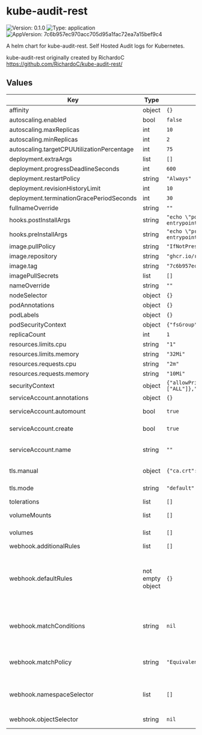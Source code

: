 # kube-audit-rest

![Version: 0.1.0](https://img.shields.io/badge/Version-0.1.0-informational?style=flat-square) ![Type: application](https://img.shields.io/badge/Type-application-informational?style=flat-square) ![AppVersion: 7c6b957ec970acc705d95a1fac72ea7a15bef9c4](https://img.shields.io/badge/AppVersion-7c6b957ec970acc705d95a1fac72ea7a15bef9c4-informational?style=flat-square)

A helm chart for kube-audit-rest. Self Hosted Audit logs for Kubernetes.

kube-audit-rest originally created by RichardoC
https://github.com/RichardoC/kube-audit-rest/

## Values

| Key | Type | Default | Description |
|-----|------|---------|-------------|
| affinity | object | `{}` |  |
| autoscaling.enabled | bool | `false` |  |
| autoscaling.maxReplicas | int | `10` |  |
| autoscaling.minReplicas | int | `2` |  |
| autoscaling.targetCPUUtilizationPercentage | int | `75` |  |
| deployment.extraArgs | list | `[]` | extra arguments to pass to kube-audit-rest |
| deployment.progressDeadlineSeconds | int | `600` |  |
| deployment.restartPolicy | string | `"Always"` |  |
| deployment.revisionHistoryLimit | int | `10` |  |
| deployment.terminationGracePeriodSeconds | int | `30` |  |
| fullnameOverride | string | `""` |  |
| hooks.postInstallArgs | string | `"echo \"post hook\" && bash ./scripts/post-install-entrypoint.sh"` |  |
| hooks.preInstallArgs | string | `"echo \"pre hook\" && bash ./scripts/pre-install-entrypoint.sh"` |  |
| image.pullPolicy | string | `"IfNotPresent"` |  |
| image.repository | string | `"ghcr.io/richardoc/kube-audit-rest"` |  |
| image.tag | string | `"7c6b957ec970acc705d95a1fac72ea7a15bef9c4-alpine"` |  |
| imagePullSecrets | list | `[]` |  |
| nameOverride | string | `""` |  |
| nodeSelector | object | `{}` |  |
| podAnnotations | object | `{}` |  |
| podLabels | object | `{}` |  |
| podSecurityContext | object | `{"fsGroup":255999,"runAsGroup":255999,"runAsUser":255999}` | same as kube audit rest |
| replicaCount | int | `1` | if auto scaling is disabled |
| resources.limits.cpu | string | `"1"` |  |
| resources.limits.memory | string | `"32Mi"` |  |
| resources.requests.cpu | string | `"2m"` |  |
| resources.requests.memory | string | `"10Mi"` |  |
| securityContext | object | `{"allowPrivilegeEscalation":false,"capabilities":{"drop":["ALL"]},"readOnlyRootFilesystem":true}` | same as kube audit rest |
| serviceAccount.annotations | object | `{}` | Annotations to add to the service account |
| serviceAccount.automount | bool | `true` | Automatically mount a ServiceAccount's API credentials? |
| serviceAccount.create | bool | `true` | Specifies whether a service account should be created |
| serviceAccount.name | string | `""` | The name of the service account to use. If not set and create is true, a name is generated using the fullname template |
| tls.manual | object | `{"ca.crt":"REPLACE","tls.crt":"REPLACE","tls.key":"REPLACE"}` | if manual enter the base64 encoded tls cert here |
| tls.mode | string | `"default"` | available modes: default, manual (TODO: cert-mgr mode) |
| tolerations | list | `[]` |  |
| volumeMounts | list | `[]` | Additional volumeMounts on the output Deployment definition. |
| volumes | list | `[]` | Additional volumes on the output Deployment definition. |
| webhook.additionalRules | list | `[]` | Additional rules in k8s rules spec format |
| webhook.defaultRules | not empty object | `{}` | A whitelist of default rules. Set this to empty if you dont want to use the default whitelist.  Api groups to blacklist:   - authorization.k8s.io   - authentication.k8s.io   - coordination.k8s.io   - events.k8s.io   - "" (core) -> Endpoints, Events  Format for whitelist:   - apiGroup: ""     versions: []     resources: ["*/*"] |
| webhook.matchConditions | string | `nil` | Kubernetes 1.30+ only https://kubernetes.io/docs/reference/access-authn-authz/extensible-admission-controllers/#matching-requests-matchconditions |
| webhook.matchPolicy | string | `"Equivalent"` | possible values: `Exact` or `Equivalent` https://kubernetes.io/docs/reference/access-authn-authz/extensible-admission-controllers/#matching-requests-matchpolicy |
| webhook.namespaceSelector | list | `[]` | https://kubernetes.io/docs/reference/access-authn-authz/extensible-admission-controllers/#matching-requests-namespaceselector |
| webhook.objectSelector | string | `nil` | Limit requests sent to this webhook by apps matching these labels |

